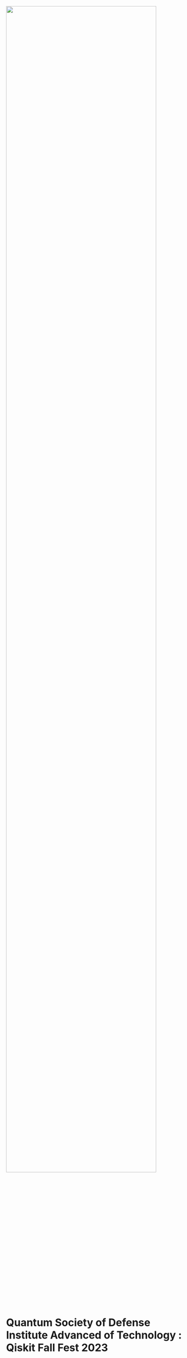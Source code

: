 <img src="https://github.com/yuvrajsingh05121999/QSoD-Qiskit_Fall_Fest_2023/assets/95167383/4f4a8065-60d9-4753-8f7b-33d406a556fc" width = 90% align=center>

# Quantum Society of Defense Institute Advanced of Technology : Qiskit Fall Fest 2023

